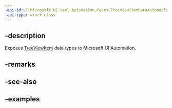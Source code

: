 ```yaml
---
-api-id: T:Microsoft.UI.Xaml.Automation.Peers.TreeViewItemDataAutomationPeer
-api-type: winrt class
---
```


## -description

Exposes [TreeViewItem](../microsoft.ui.xaml.controls/treeviewitem.md) data types to Microsoft UI Automation.

## -remarks

## -see-also

## -examples

